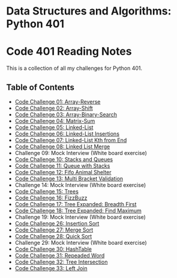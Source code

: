# Data Structures and Algorithms: Python 401
# Code 401 Reading Notes
This is a collection of all my challenges for Python 401.

## Table of Contents
- [Code Challenge 01: Array-Reverse](dsa/challenges/array_reverse/README.md)
- [Code Challenge 02: Array-Shift](dsa/challenges/array_shift/README.md)
- [Code Challenge 03: Array-Binary-Search](dsa/challenges/array_binary_search/README.md)
- [Code Challenge 04: Matrix-Sum](dsa/challenges/matrix_sum/README.md)
- [Code Challenge 05: Linked-List](dsa/data_structures/linked_list/README.md)
- [Code Challenge 06: Linked-List Insertions](dsa/data_structures/ll_insertions/README.md)
- [Code Challenge 07: Linked-List Kth from End](dsa/data_structures/ll_kth_from_end/README.md)
- [Code Challenge 08: Linked List Merge](dsa/challenges/ll_merge/README.md)
- Challenge 09: Mock Interview (White board exercise)
- [Code Challenge 10: Stacks and Queues](dsa/data_structures/stack_and_queues/README.md)
- [Code Challenge 11: Queue with Stacks](dsa/challenges/queue_with_stacks/README.md)
- [Code Challenge 12: Fifo Animal Shelter](dsa/challenges/fifo_animal_shelter/README.md)
- [Code Challenge 13: Multi Bracket Validation](dsa/challenges/multi_bracket_validation/README.md)
- Challenge 14: Mock Interview (White board exercise)
- [Code Challenge 15: Trees](dsa/data_structures/tree/README.md)
- [Code Challenge 16: FizzBuzz](dsa/challenges/fizz_buzz_tree/README.md)
- [Code Challenge 17: Tree Expanded: Breadth First](dsa/challenges/tree_expanded_breadth_first/README.md)
- [Code Challenge 18: Tree Expanded: Find Maximum](dsa/challenges/tree_expanded_find_maximum/README.md)
- Challenge 19: Mock Interview (White board exercise)
- [Code Challenge 26: Insertion Sort](dsa/challenges/insertion_sort/README.md)
- [Code Challenge 27: Merge Sort](dsa/challenges/merge_sort/README.md)
- [Code Challenge 28: Quick Sort](dsa/challenges/quick_sort/README.md)
- Challenge 29: Mock Interview (White board exercise)
- [Code Challenge 30: HashTable](dsa/data_structures/hashtable/README.md)
- [Code Challenge 31: Repeaded Word](dsa/challenges/repeated_word/README.md)
- [Code Challenge 32: Tree Intersection](dsa/challenges/tree_intersection/README.md)
- [Code Challenge 33: Left Join](dsa/challenges/left_join/README.md)
